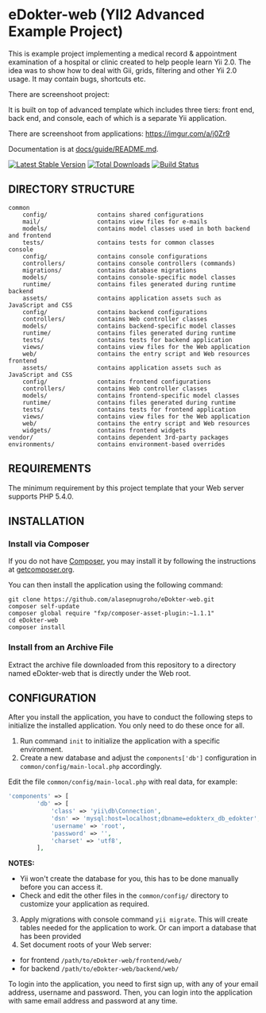 eDokter-web (YII2 Advanced Example Project)
==========================

This is example project implementing a medical record & appointment examination of a hospital or clinic created to help people learn Yii 2.0. The idea was to show how to deal with Gii, grids, filtering and other Yii 2.0 usage. It may contain bugs, shortcuts etc.

There are screenshoot project: 

It is built on top of advanced template which includes three tiers: front end, back end, and console, each of which
is a separate Yii application.

There are screenshoot from applications: https://imgur.com/a/j0Zr9

Documentation is at [docs/guide/README.md](docs/guide/README.md).

[![Latest Stable Version](https://poser.pugx.org/yiisoft/yii2-app-advanced/v/stable.png)](https://packagist.org/packages/yiisoft/yii2-app-advanced)
[![Total Downloads](https://poser.pugx.org/yiisoft/yii2-app-advanced/downloads.png)](https://packagist.org/packages/yiisoft/yii2-app-advanced)
[![Build Status](https://travis-ci.org/yiisoft/yii2-app-advanced.svg?branch=master)](https://travis-ci.org/yiisoft/yii2-app-advanced)

DIRECTORY STRUCTURE
-------------------

```
common
    config/              contains shared configurations
    mail/                contains view files for e-mails
    models/              contains model classes used in both backend and frontend
    tests/               contains tests for common classes    
console
    config/              contains console configurations
    controllers/         contains console controllers (commands)
    migrations/          contains database migrations
    models/              contains console-specific model classes
    runtime/             contains files generated during runtime
backend
    assets/              contains application assets such as JavaScript and CSS
    config/              contains backend configurations
    controllers/         contains Web controller classes
    models/              contains backend-specific model classes
    runtime/             contains files generated during runtime
    tests/               contains tests for backend application    
    views/               contains view files for the Web application
    web/                 contains the entry script and Web resources
frontend
    assets/              contains application assets such as JavaScript and CSS
    config/              contains frontend configurations
    controllers/         contains Web controller classes
    models/              contains frontend-specific model classes
    runtime/             contains files generated during runtime
    tests/               contains tests for frontend application
    views/               contains view files for the Web application
    web/                 contains the entry script and Web resources
    widgets/             contains frontend widgets
vendor/                  contains dependent 3rd-party packages
environments/            contains environment-based overrides
```

REQUIREMENTS
------------

The minimum requirement by this project template that your Web server supports PHP 5.4.0.


INSTALLATION
------------

### Install via Composer

If you do not have [Composer](http://getcomposer.org/), you may install it by following the instructions
at [getcomposer.org](http://getcomposer.org/doc/00-intro.md#installation-nix).

You can then install the application using the following command:

~~~
git clone https://github.com/alasepnugroho/eDokter-web.git
composer self-update
composer global require "fxp/composer-asset-plugin:~1.1.1"
cd eDokter-web
composer install
~~~

### Install from an Archive File
Extract the archive file downloaded from this repository to
a directory named eDokter-web that is directly under the Web root.

CONFIGURATION
-------------


After you install the application, you have to conduct the following steps to initialize
the installed application. You only need to do these once for all.

1. Run command `init` to initialize the application with a specific environment.
2. Create a new database and adjust the `components['db']` configuration in `common/config/main-local.php` accordingly.

Edit the file `common/config/main-local.php` with real data, for example:

```php
'components' => [
        'db' => [
            'class' => 'yii\db\Connection',
            'dsn' => 'mysql:host=localhost;dbname=edokterx_db_edokter',
            'username' => 'root',
            'password' => '',
            'charset' => 'utf8',
        ],
```

**NOTES:**
- Yii won't create the database for you, this has to be done manually before you can access it.
- Check and edit the other files in the `common/config/` directory to customize your application as required.

3. Apply migrations with console command `yii migrate`. This will create tables needed for the application to work. Or can import a database that has been provided
4. Set document roots of your Web server:

- for frontend `/path/to/eDokter-web/frontend/web/`
- for backend `/path/to/eDokter-web/backend/web/`

To login into the application, you need to first sign up, with any of your email address, username and password.
Then, you can login into the application with same email address and password at any time.
